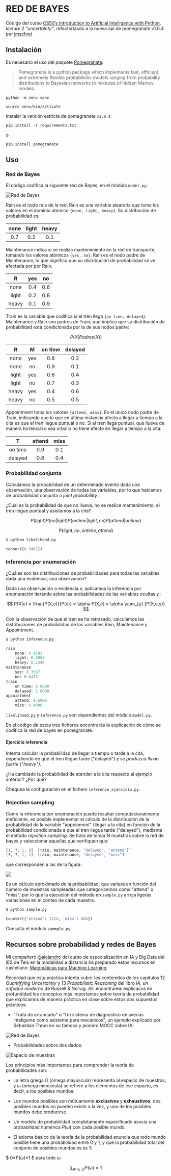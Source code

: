 RED DE BAYES
============

Código del curso [CS50’s Introduction to Artificial Intelligence with Python](https://cs50.harvard.edu/ai/2024/), _lecture 2 "uncertainty"_, refactorizado a la nueva api de pomegranate v1.0.4 por [jmschrei](https://github.com/jmschrei/pomegranate/issues/1062)


## Instalación

Es necesario el uso del paquete [Pomegranate](https://pomegranate.readthedocs.io/en/stable/index.html):

> Pomegranate is a python package which implements fast, efficient, and extremely flexible probabilistic models ranging from probability distributions to Bayesian networks to mixtures of hidden Markov models.

`python -m venv venv`

`source venv/bin/activate`

Instalar la versión estricta de pomegranate `v1.0.4`:

`pip install -r requirements.txt`

o

`pip install pomegranate`

## Uso

### Red de Bayes

El código codifica la siguiente red de Bayes, en el módulo `model.py`:

![Red de Bayes](doc/bayesiannetwork.png "Red de Bayes ejemplo")

Rain es el nodo raíz de la red. Rain es una variable aleatoria que toma los valores en el dominio atómico `{none, light, heavy}`. Su distribución de probabilidad es:

| none  | light | heavy |
| :---: | :---: | :---: |
|  0.7  |  0.2	|  0.1  |

Maintenance indica si se realiza mantenimiento en la red de transporte, tomando los valores atómicos `{yes, no}`. Rain es el nodo padre de Maintenance, lo que significa que su distribución de probabilidad se ve afectada por por Rain. 

| R     | yes | no  |
| :----:| :-: |:---:|
| none  | 0.4 | 0.6 |
| light | 0.2 | 0.8 |
| heavy | 0.1 | 0.9 |

Train es la variable que codifica si el tren llega `{on time, delayed}`. Maintenance y Rain son padres de Train, que implica que su distribución de probabilidad está condicionada por la de sus nodos padre:

 $$ P(X | Padres(X)) $$

| R     | M   | on time | delayed |
|:-----:|:---:|:-------:|:-------:|
| none  | yes | 0.8     | 0.2     |
| none  | no  | 0.9     | 0.1     |
| light | yes | 0.6     | 0.4     |
| light | no  | 0.7     | 0.3     |
| heavy | yes | 0.4     | 0.6     |
| heavy | no  | 0.5     | 0.5     |


Appointment toma los valores `{attend, miss}`. Es el único nodo padre de Train, indicando que lo que en última instancia afecta a llegar a tiempo a la cita es que el tren llegue puntual o no. Si el tren llega puntual, que llueva de manera torrencial o sea orballo no tiene efecto en llegar a tiempo a la cita.

| T        | attend | miss |
| :-------:|:------:|:----:|
| on time  | 0.9    | 0.1  |
| delayed  | 0.6    | 0.4  |

### Probabilidad conjunta

Calculamos la probabilidad de un determinado evento dada una observación, una observación de todas las variables, por lo que hablamos de probabilidad conjunta o _joint probabililty_.

¿Cual es la probabilidad de que no llueva, no se realice mantenimiento, el tren llegue puntual y asistamos a la cita?

$$ P(light)P(no | light)P(on time | light, no)P(attend | on time) $$

 $$ P(light, no, on time, attend) $$


```python
$ python likelihood.py

tensor([0.3402])
```

### Inferencia por enumeración

¿Cuáles son las distribuciones de probabilidades para todas las variables dada una evidencia, una observación?

Dada una observación o evidencia $e$, aplicamos la inferencia por enumeración iterando sobre las probabilidades de las variables ocultas $y$ :

 $$ P(X|e) = \frac{P(X,e)}{P(e)} = \alpha P(X,e) = \alpha \sum_{y} {P(X,e,y)} $$

Con la observación de que el tren se ha retrasado, calculamos las distribuciones de probabilidad de las variables Rain, Maintenance y Appointment.

```python
$ python inference.py

rain
    none: 0.4583
    light: 0.3069
    heavy: 0.2348
maintenance
    yes: 0.3567
    no: 0.6433
train
    on time: 0.0000
    delayed: 1.0000
appointment
    attend: 0.6000
    miss: 0.4000
```

`likelihood.py` y `inference.py` son dependientes del módulo `model.py`.

En el código de estos tres ficheros encontrarás la explicación de cómo se codifica la red de bayes en pomegranate.

#### Ejercicio inferencia

Intenta calcular la probabilidad de llegar a tiempo o tarde a la cita, dependiendo de que el tren llegue tarde ("delayed") *y se produzca lluvia fuerte ("heavy")*.

¿Ha cambiado la probabilidad de atender a la cita respecto al ejemplo anterior? ¿Por qué?

Chequea la configuración en el fichero `inference_ejercicio.py`.



### Rejection sampling

Como la inferencia por enumeración puede resultar computacionalmente ineficiente, es posible implementar el cálculo de la distribución de la probabilidad de la variable "appoinment" (llegar a la cita) en función de la probabilidad condicionada a que el tren llegue tarde ("delayed"), mediante el método _rejection sampling_. Se trata de tomar N muestras sobre la red de bayes y seleccionar aquellas que verifiquen que:

```python
[?, ?, 1, 0]  [rain, maintenance, "delayed", "attend"]`
[?, ?, 1, 1]  [rain, maintenance, "delayed", "miss"]
```

que corresponden a las de la figura:

![](doc/rejection_sampling.png)

Es un cálculo aproximado de la probabilidad, que variará en función del número de muestras sampleadas que categoricemos como "attend" o "miss", por lo que la ejecución del método en `sample.py` arroja ligeras variaciones en el conteo de cada muestra.

```python
$ python sample.py

Counter({'attend': 1224, 'miss': 884})
```

Consulta el módulo `sammple.py`.

## Recursos sobre probabilidad y redes de Bayes

Mi compañero [@alejandro](https://github.com/avidaldo) del curso de especialización en IA y Big Data del IES de Teis en la modalidad a distancia ha preparado estos recursos en castellano: [Matemáticas para Machine Learning](https://github.com/avidaldo/mates_ml).

Recordad que esta práctica intenta cubrir los contenidos de los capítulos 12 _Quantifying Uncertainty_ y 13 _Probabilistic Reasoning_ del libro _IA, un enfoque moderno_ de Russell & Norvig. Allí encontraréis explicacos en profundidad los conceptos más importantes sobre teoría de probabilidad que explicamos de manera práctica en clase sobre estos dos supuestos prácticos:

* "Trata de arrancarlo" o "Un sistema de diagnóstico de averías inteligente como asistente para mecánicos", un ejemplo explicado por Sebastian Thrun en su famoso y pionero MOCC sobre IA: 

![Red de Bayes](doc/bayes_network_thrun.png "Red de Bayes diagnóstico de averías")

* Probabilidades sobre dos dados:

![Espacio de muestras](doc/espacio_de_muestras.png "Espacio de muestras tirada de dos dados")

Los principios más importantes para comprender la teoría de probabilidades son:

* La letra griega $\Omega$ (omega mayúscula) representa al espacio de muestras, y $\omega$ (omega minúscula) se refiere a los elementos de ese espacio, es decir, a los posibles mundos.

* Los mundos posibles son mútuamente **exclusivos** y **exhaustivos**: dos posibles mundos no pueden existir a la vez, y uno de los posibles mundos debe producirse.

* Un modelo de probabilidad completamente especificado asocia una probabilidad numérica $P(ω$) con cada posible mundo.

* El axioma básico de la teoría de la probabilidad enuncia que todo mundo posible tiene una probabilidad entre 0 y 1, y que la probabilidad total del conjunto de posibles mundos es es 1:

$ 0≤P(ω)≤1 $ para todo $\omega$

$$ \sum_{w\in\Omega} P(ω)=1 $$
